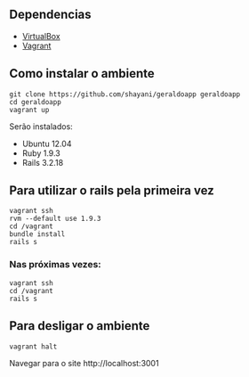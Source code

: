 ## Dependencias

* [VirtualBox](https://www.virtualbox.org/wiki/Downloads)
* [Vagrant](http://vagrantup.com/)

## Como instalar o ambiente

    git clone https://github.com/shayani/geraldoapp geraldoapp
    cd geraldoapp
    vagrant up

Serão instalados:

* Ubuntu 12.04
* Ruby 1.9.3
* Rails 3.2.18

## Para utilizar o rails pela primeira vez

    vagrant ssh
    rvm --default use 1.9.3
    cd /vagrant
    bundle install
    rails s

### Nas próximas vezes:

	vagrant ssh
	cd /vagrant
	rails s

## Para desligar o ambiente

	vagrant halt

Navegar para o site http://localhost:3001
